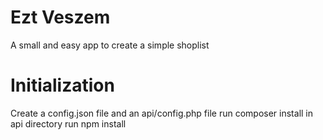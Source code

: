 # Ezt Veszem
A small and easy app to create a simple shoplist

# Initialization
Create a config.json file and an api/config.php file
run composer install in api directory
run npm install
